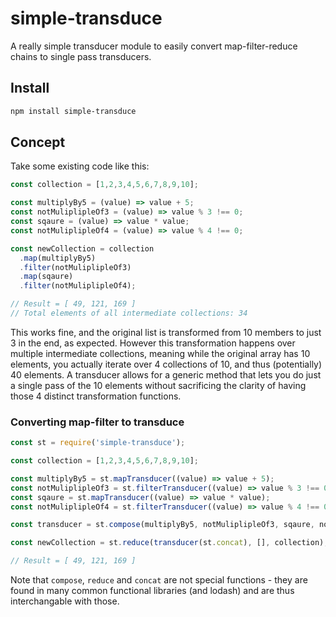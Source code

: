 # simple-transduce

A really simple transducer module to easily convert map-filter-reduce chains to single pass transducers.

## Install

```bash
npm install simple-transduce
```

## Concept

Take some existing code like this:

```javascript
const collection = [1,2,3,4,5,6,7,8,9,10];

const multiplyBy5 = (value) => value + 5;
const notMuliplipleOf3 = (value) => value % 3 !== 0;
const sqaure = (value) => value * value;
const notMuliplipleOf4 = (value) => value % 4 !== 0;

const newCollection = collection
  .map(multiplyBy5)
  .filter(notMuliplipleOf3)
  .map(sqaure)
  .filter(notMuliplipleOf4);

// Result = [ 49, 121, 169 ]
// Total elements of all intermediate collections: 34
```

This works fine, and the original list is transformed from 10 members to just 3 in the end, as expected.
However this transformation happens over multiple intermediate collections, meaning while the original array has 10 elements,
you actually iterate over 4 collections of 10, and thus (potentially) 40 elements. A transducer allows for a generic method that
lets you do just a single pass of the 10 elements without sacrificing the clarity of having those 4 distinct transformation functions.

### Converting map-filter to transduce

```javascript
const st = require('simple-transduce');

const collection = [1,2,3,4,5,6,7,8,9,10];

const multiplyBy5 = st.mapTransducer((value) => value + 5);
const notMuliplipleOf3 = st.filterTransducer((value) => value % 3 !== 0);
const sqaure = st.mapTransducer((value) => value * value);
const notMuliplipleOf4 = st.filterTransducer((value) => value % 4 !== 0);

const transducer = st.compose(multiplyBy5, notMuliplipleOf3, sqaure, notMuliplipleOf4);

const newCollection = st.reduce(transducer(st.concat), [], collection);

// Result = [ 49, 121, 169 ]
```

Note that `compose`, `reduce` and `concat` are not special functions - they are found in many common functional libraries (and lodash)
and are thus interchangable with those.
